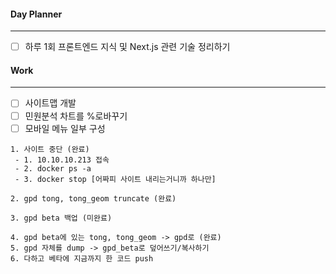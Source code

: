 
#### Day Planner
---
- [ ] 하루 1회 프론트엔드 지식 및 Next.js 관련 기술 정리하기


#### Work
---
- [ ] 사이트맵 개발
- [ ] 민원분석 차트를 %로바꾸기
- [ ] 모바일 메뉴 일부 구성

```
1. 사이트 중단 (완료)
 - 1. 10.10.10.213 접속
 - 2. docker ps -a 
 - 3. docker stop [어짜피 사이트 내리는거니까 하나만]

2. gpd tong, tong_geom truncate (완료)

3. gpd beta 백업 (미완료)

4. gpd beta에 있는 tong, tong_geom -> gpd로 (완료)
5. gpd 자체를 dump -> gpd_beta로 덮어쓰기/복사하기 
6. 다하고 베타에 지금까지 한 코드 push
```